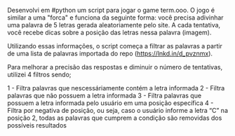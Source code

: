 Desenvolvi em #python um script para jogar o game term.ooo. O jogo é similar a uma "forca" e funciona da seguinte forma: você precisa adivinhar uma palavra de 5 letras gerada aleatoriamente pelo site. A cada tentativa, você recebe dicas sobre a posição das letras nessa palavra (imagem).

Utilizando essas informações, o script começa a filtrar as palavras a partir de uma lista de palavras importada do repo (https://lnkd.in/d_pvznmx).

Para melhorar a precisão das respostas e diminuir o número de tentativas, utilizei 4 filtros sendo;

1 - Filtra palavras que nescessáriamente contém a letra informada
2 - Filtra palavras que não possuem a letra informada
3 - Filtra palavras que possuem a letra informada pelo usuário em uma posição específica
4 - Filtra por negativa de posição, ou seja, caso o usuário informe a letra “C” na posição 2, todas as palavras que cumprem a condição são removidas dos possíveis resultados
